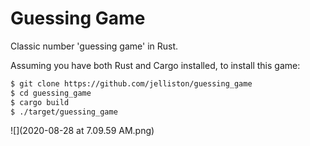 # Guessing Game

Classic number 'guessing game' in Rust.

Assuming you have both Rust and Cargo installed, to install this game:

```bash
$ git clone https://github.com/jelliston/guessing_game
$ cd guessing_game
$ cargo build
$ ./target/guessing_game
```
![](2020-08-28 at 7.09.59 AM.png)